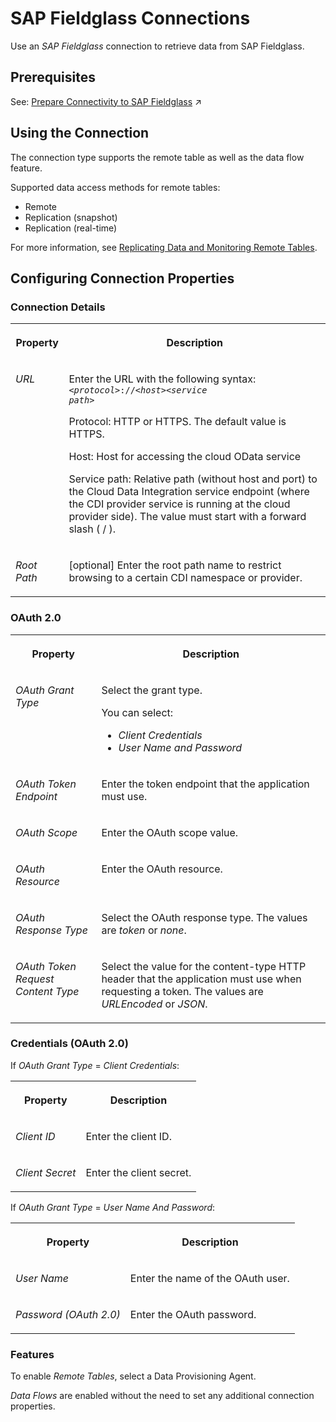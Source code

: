 <!-- loiobda94ee6c9d5403f8556af174399d221 -->

# SAP Fieldglass Connections

Use an *SAP Fieldglass* connection to retrieve data from SAP Fieldglass.



<a name="loiobda94ee6c9d5403f8556af174399d221__section_yjk_zk5_rrb"/>

## Prerequisites

See: [Prepare Connectivity to SAP Fieldglass](https://help.sap.com/viewer/935116dd7c324355803d4b85809cec97/DEV_CURRENT/en-US/03ca23660b5d4b69960f264f5c31990e.html "To be able to successfully validate and use a connection to SAP Fieldglass for remote tables or data flows, certain preparations have to be made.") :arrow_upper_right:



<a name="loiobda94ee6c9d5403f8556af174399d221__Oracle_usage"/>

## Using the Connection

The connection type supports the remote table as well as the data flow feature.

Supported data access methods for remote tables:

-   Remote
-   Replication \(snapshot\)
-   Replication \(real-time\)

For more information, see [Replicating Data and Monitoring Remote Tables](../Data-Integration-Monitor/replicating-data-and-monitoring-remote-tables-4dd95d7.md). 



<a name="loiobda94ee6c9d5403f8556af174399d221__section_nrb_hcc_x4b"/>

## Configuring Connection Properties



### Connection Details


<table>
<tr>
<th valign="top">

Property

</th>
<th valign="top">

Description

</th>
</tr>
<tr>
<td valign="top">

*URL*

</td>
<td valign="top">

Enter the URL with the following syntax: <code><i class="varname">&lt;protocol&gt;</i>://<i class="varname">&lt;host&gt;</i><i class="varname">&lt;service path&gt;</i></code> 

Protocol: HTTP or HTTPS. The default value is HTTPS.

Host: Host for accessing the cloud OData service

Service path: Relative path \(without host and port\) to the Cloud Data Integration service endpoint \(where the CDI provider service is running at the cloud provider side\). The value must start with a forward slash \( / \).

</td>
</tr>
<tr>
<td valign="top">

*Root Path*

</td>
<td valign="top">

\[optional\] Enter the root path name to restrict browsing to a certain CDI namespace or provider.

</td>
</tr>
</table>



### OAuth 2.0


<table>
<tr>
<th valign="top">

Property

</th>
<th valign="top">

Description

</th>
</tr>
<tr>
<td valign="top">

*OAuth Grant Type*

</td>
<td valign="top">

Select the grant type. 

You can select:

-   *Client Credentials*
-   *User Name and Password*



</td>
</tr>
<tr>
<td valign="top">

*OAuth Token Endpoint*

</td>
<td valign="top">

Enter the token endpoint that the application must use.

</td>
</tr>
<tr>
<td valign="top">

*OAuth Scope*

</td>
<td valign="top">

Enter the OAuth scope value.

</td>
</tr>
<tr>
<td valign="top">

*OAuth Resource*

</td>
<td valign="top">

Enter the OAuth resource.

</td>
</tr>
<tr>
<td valign="top">

*OAuth Response Type*

</td>
<td valign="top">

Select the OAuth response type. The values are *token* or *none*.

</td>
</tr>
<tr>
<td valign="top">

*OAuth Token Request Content Type*

</td>
<td valign="top">

Select the value for the content-type HTTP header that the application must use when requesting a token. The values are *URLEncoded* or *JSON*.

</td>
</tr>
</table>



### Credentials \(OAuth 2.0\)

If *OAuth Grant Type* = *Client Credentials*:


<table>
<tr>
<th valign="top">

Property

</th>
<th valign="top">

Description

</th>
</tr>
<tr>
<td valign="top">

*Client ID*

</td>
<td valign="top">

Enter the client ID. 

</td>
</tr>
<tr>
<td valign="top">

*Client Secret*

</td>
<td valign="top">

Enter the client secret.

</td>
</tr>
</table>

If *OAuth Grant Type* = *User Name And Password*:


<table>
<tr>
<th valign="top">

Property

</th>
<th valign="top">

Description

</th>
</tr>
<tr>
<td valign="top">

*User Name*

</td>
<td valign="top">

Enter the name of the OAuth user.

</td>
</tr>
<tr>
<td valign="top">

*Password \(OAuth 2.0\)*

</td>
<td valign="top">

Enter the OAuth password.

</td>
</tr>
</table>



### Features

To enable *Remote Tables*, select a Data Provisioning Agent.

*Data Flows* are enabled without the need to set any additional connection properties.

